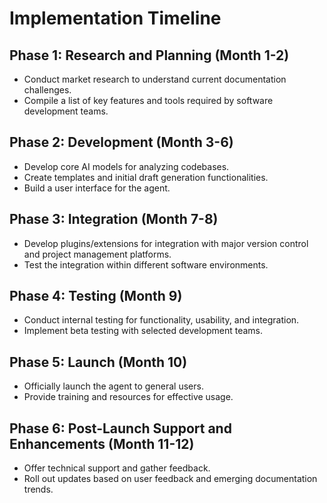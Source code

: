 # Implementation Timeline

## Phase 1: Research and Planning (Month 1-2)
- Conduct market research to understand current documentation challenges.
- Compile a list of key features and tools required by software development teams.

## Phase 2: Development (Month 3-6)
- Develop core AI models for analyzing codebases.
- Create templates and initial draft generation functionalities.
- Build a user interface for the agent.

## Phase 3: Integration (Month 7-8)
- Develop plugins/extensions for integration with major version control and project management platforms.
- Test the integration within different software environments.

## Phase 4: Testing (Month 9)
- Conduct internal testing for functionality, usability, and integration.
- Implement beta testing with selected development teams.

## Phase 5: Launch (Month 10)
- Officially launch the agent to general users.
- Provide training and resources for effective usage.

## Phase 6: Post-Launch Support and Enhancements (Month 11-12)
- Offer technical support and gather feedback.
- Roll out updates based on user feedback and emerging documentation trends.